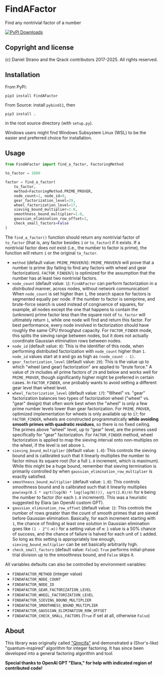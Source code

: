 # FindAFactor
Find any nontrivial factor of a number

[![PyPI Downloads](https://static.pepy.tech/badge/findafactor)](https://pepy.tech/projects/findafactor)

## Copyright and license
(c) Daniel Strano and the Qrack contributors 2017-2025. All rights reserved.

## Installation
From PyPi:
```
pip3 install FindAFactor
```

From Source: install `pybind11`, then
```
pip3 install .
```
in the root source directory (with `setup.py`).

Windows users might find Windows Subsystem Linux (WSL) to be the easier and preferred choice for installation.

## Usage

```py
from FindAFactor import find_a_factor, FactoringMethod

to_factor = 1000

factor = find_a_factor(
    to_factor,
    method=FactoringMethod.PRIME_PROVER,
    node_count=1, node_id=0,
    gear_factorization_level=29,
    wheel_factorization_level=17,
    sieving_bound_multiplier=1.0,
    smoothness_bound_multiplier=1.0,
    gaussian_elimination_row_offset=3,
    check_small_factors=False
)
```

The `find_a_factor()` function should return any nontrivial factor of `to_factor` (that is, any factor besides `1` or `to_factor`) if it exists. If a nontrivial factor does _not_ exist (i.e., the number to factor is prime), the function will return `1` or the original `to_factor`.

- `method` (default value: `PRIME_PROVER`/`0`): `PRIME_PROVER`/`0` will prove that a number is prime (by failing to find any factors with wheel and gear factorization). `FACTOR_FINDER`/`1` is optimized for the assumption that the number has at least two nontrivial factors.
- `node_count` (default value: `1`): `FindAFactor` can perform factorization in a _distributed_ manner, across nodes, without network communication! When `node_count` is set higher than `1`, the search space for factors is segmented equally per node. If the number to factor is semiprime, and brute-force search is used instead of congruence of squares, for example, all nodes except the one that happens to contain the (unknown) prime factor less than the square root of `to_factor` will ultimately return `1`, while one node will find and return this factor. For best performance, every node involved in factorization should have roughly the same CPU throughput capacity. For `FACTOR_FINDER` mode, this splits the sieving range between nodes, but it does not actually coordinate Gaussian elimination rows between nodes.
- `node_id` (default value: `0`): This is the identifier of this node, when performing distributed factorization with `node_count` higher than `1`. `node_id` values start at `0` and go as high as `(node_count - 1)`.
- `gear_factorization_level` (default value: `29`): This is the value up to which "wheel (and gear) factorization" are applied to "brute force." A value of `29` includes all prime factors of `29` and below and works well for `PRIME_PROVER`, though significantly higher might be preferred in certain cases. In `FACTOR_FINDER`, one probably wants to avoid setting a different gear level than wheel level.
- `wheel_factorization_level` (default value: `17`): "Wheel" vs. "gear" factorization balances two types of factorization wheel ("wheel" vs. "gear" design) that often work best when the "wheel" is only a few prime number levels lower than gear factorization. For `PRIME_PROVER`, optimized implementation for wheels is only available up to `17`; for `FACTOR_FINDER`, wheels are constructed programmatically **while avoiding smooth primes with quadratic residues**, so there is no fixed ceiling. The primes above "wheel" level, up to "gear" level, are the primes used specifically for "gear" factorization. For `FACTOR_FINDER` method, wheel factorization is applied to map the sieving interval onto non-multiples on the wheel, if the level is set above `1`.
- `sieving_bound_multiplier` (default value: `1.0`): This controls the sieving bound and is calibrated such that it linearly multiplies the number to factor minus its square root (for a full `1.0` increment, which is maximum). While this might be a huge bound, remember that sieving termination is primarily controlled by when `gaussian_elimination_row_multiplier` is exactly satisfied.
- `smoothness_bound_multiplier` (default value: `1.0`): This controls smoothness bound and is calibrated such that it linearliy multiplies `pow(exp(0.5 * sqrt(log(N) * log(log(N)))), sqrt(2.0)/4)` for `N` being the number to factor (for each `1.0` increment). This was a heuristic suggested by Elara (an OpenAI custom GPT).
- `gaussian_elimination_row_offset` (default value: `1`): This controls the number of rows greater than the count of smooth primes that are sieved before Gaussian elimination. Basically, for each increment starting with `1`, the chance of finding at least one solution in Gaussian elimination goes like `(1 - 2^(-m))` for a setting value of `m`: `1` value is a 50% chance of success, and the chance of failure is halved for each unit of `1` added. So long as this setting is appropriately low enough, `sieving_bound_multiplier` can be set basically arbitrarily high.
- `check_small_factors` (default value: `False`): `True` performs initial-phase trial division up to the smoothness bound, and `False` skips it.

All variables defaults can also be controlled by environment variables:
- `FINDAFACTOR_METHOD` (integer value)
- `FINDAFACTOR_NODE_COUNT`
- `FINDAFACTOR_NODE_ID`
- `FINDAFACTOR_GEAR_FACTORIZATION_LEVEL`
- `FINDAFACTOR_WHEEL_FACTORIZATION_LEVEL`
- `FINDAFACTOR_SIEVING_BOUND_MULTIPLIER`
- `FINDAFACTOR_SMOOTHNESS_BOUND_MULTIPLIER`
- `FINDAFACTOR_GAUSSIAN_ELIMINATION_ROW_OFFSET`
- `FINDAFACTOR_CHECK_SMALL_FACTORS` (`True` if set at all, otherwise `False`)

## About 
This library was originally called ["Qimcifa"](https://github.com/vm6502q/qimcifa) and demonstrated a (Shor's-like) "quantum-inspired" algorithm for integer factoring. It has since been developed into a general factoring algorithm and tool.

**Special thanks to OpenAI GPT "Elara," for help with indicated region of contributed code!**
